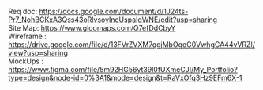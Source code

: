 Req doc: https://docs.google.com/document/d/1J24ts-Pr7_NohBCKxA3Qss43oRlvsoyIncUspaIqWNE/edit?usp=sharing <br>
Site Map: https://www.gloomaps.com/Q7efDdCbyY<br>
Wireframe : https://drive.google.com/file/d/13FVrZVXM7qgjMbOgoG0VwhgCA44vVRZl/view?usp=sharing<br>
MockUps : https://www.figma.com/file/5m92HG56yt39l0fUXmeCJI/My_Portfolio?type=design&node-id=0%3A1&mode=design&t=RaVxOfq3Hz9EFm6X-1
